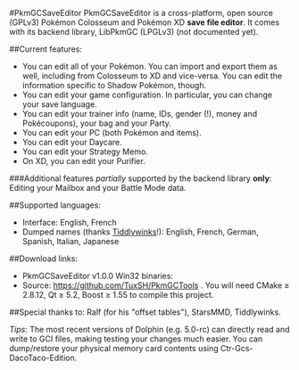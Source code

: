 #PkmGCSaveEditor
PkmGCSaveEditor is a cross-platform, open source (GPLv3) Pokémon Colosseum and Pokémon XD **save file editor**. It comes with its backend library, LibPkmGC (LPGLv3) (not documented yet).

##Current features:
* You can edit all of your Pokémon. You can import and export them as well, including from Colosseum to XD and vice-versa. You can edit the information specific to Shadow Pokémon, though.
* You can edit your game configuration. In particular, you can change your save language.
* You can edit your trainer info (name, IDs, gender (!), money and Pokécoupons), your bag and your Party.
* You can edit your PC (both Pokémon and items).
* You can edit your Daycare.
* You can edit your Strategy Memo.
* On XD, you can edit your Purifier.

###Additional features *partially* supported by the backend library **only**: 
Editing your Mailbox and your Battle Mode data.

##Supported languages:
* Interface: English, French
* Dumped names (thanks [Tiddlywinks](http://projectpokemon.org/forums/showthread.php?46253-Stars-Pokemon-colosseum-and-XD-hacking-tutorial-part-2-Text-editing&p=205271&viewfull=1#post205271)!): English, French, German, Spanish, Italian, Japanese

##Download links:
* PkmGCSaveEditor v1.0.0 Win32 binaries:
* Source: https://github.com/TuxSH/PkmGCTools . You will need CMake ≥ 2.8.12, Qt ≥ 5.2, Boost ≥ 1.55 to compile this project.

##Special thanks to:
Ralf (for his "offset tables"), StarsMMD, Tiddlywinks.

_Tips_: The most recent versions of Dolphin (e.g. 5.0-rc) can directly read and write to GCI files, making testing your changes much easier.
You can dump/restore your physical memory card contents using Ctr-Gcs-DacoTaco-Edition.
